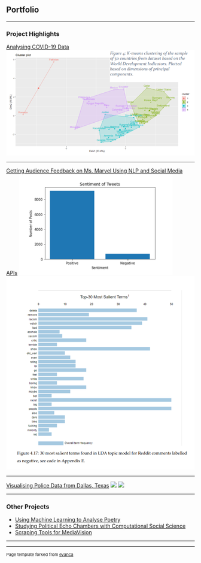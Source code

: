 ## Portfolio

---

### Project Highlights

[Analysing COVID-19 Data](/pdf/sample_presentation.pdf)
<img src="images/covid-cluster.png?raw=true"/>

---
[Getting Audience Feedback on Ms. Marvel Using NLP and Social Media APIs](/sample_page)
<img src="sentiment.png?raw=true"/>
<img src="salient_negative.png?raw=true"/>

---
[Visualising Police Data from Dallas, Texas](http://example.com/)
<img src="images/dallas_loc.jpg?raw=true"/>
<img src="images/dallas_arrestees.jpg?raw=true"/>

---

### Other Projects

- [Using Machine Learning to Analyse Poetry](http://example.com/)
- [Studying Political Echo Chambers with Computational Social Science](http://example.com/)
- [Scraping Tools for MediaVision](http://example.com/)

---




---
<p style="font-size:11px">Page template forked from <a href="https://github.com/evanca/quick-portfolio">evanca</a></p>
<!-- Remove above link if you don't want to attibute -->
